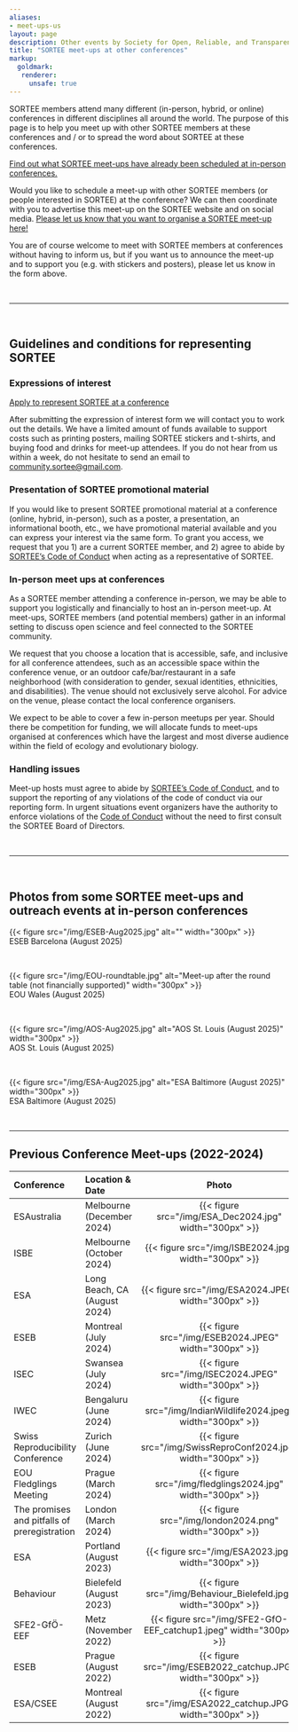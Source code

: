 ```yaml
---
aliases:
- meet-ups-us
layout: page
description: Other events by Society for Open, Reliable, and Transparent Ecology and Evolutionary biology (SORTEE)
title: "SORTEE meet-ups at other conferences"
markup:
  goldmark:
   renderer:
     unsafe: true
---
```


SORTEE members attend many different (in-person, hybrid, or online) conferences in different disciplines all around the world. The purpose of this page is to help you meet up with other SORTEE members at these conferences and / or to spread the word about SORTEE at these conferences.    

[Find out what SORTEE meet-ups have already been scheduled at in-person conferences.](https://docs.google.com/spreadsheets/d/1QfzSdTNzRR-gbILW2BNqrQTpWIjduR-7Jtw2lataGbk/edit?usp=sharing)     

Would you like to schedule a meet-up with other SORTEE members (or people interested in SORTEE) at the conference? We can then coordinate with you to advertise this meet-up on the SORTEE website and on social media. [Please let us know that you want to organise a SORTEE meet-up here!](https://forms.gle/rEXRYNoCXWBDFiLPA)   

You are of course welcome to meet with SORTEE members at conferences without having to inform us, but if you want us to announce the meet-up and to support you (e.g. with stickers and posters), please let us know in the form above.   

&nbsp;

---

&nbsp;

## Guidelines and conditions for representing SORTEE    

### Expressions of interest
[Apply to represent SORTEE at a conference](https://forms.gle/rEXRYNoCXWBDFiLPA)

After submitting the expression of interest form we will contact you to work out the details.  We have a limited amount of funds available to support costs such as printing posters, mailing SORTEE stickers and t-shirts, and buying food and drinks for meet-up attendees.
If you do not hear from us within a week, do not hesitate to send an email to [community.sortee@gmail.com](mailto:community.sortee@gmail.com).

### Presentation of SORTEE promotional material
If you would like to present SORTEE promotional material at a conference (online, hybrid, in-person), such as a poster, a presentation, an informational booth, etc., we have promotional material available and you can express your interest via the same form. 
To grant you access, we request that you 1) are a current SORTEE member, and 2) agree to abide by [SORTEE’s Code of Conduct](https://www.sortee.org/codeofconduct/) when acting as a representative of SORTEE.

### In-person meet ups at conferences
As a SORTEE member attending a conference in-person, we may be able to support you logistically and financially to host an in-person meet-up. At meet-ups, SORTEE members (and potential members) gather in an informal setting to discuss open science and feel connected to the SORTEE community.

We request that you choose a location that is accessible, safe, and inclusive for all conference attendees, such as an accessible space within the conference venue, or an outdoor cafe/bar/restaurant in a safe neighborhood (with consideration to gender, sexual identities, ethnicities, and disabilities). The venue should not exclusively serve alcohol. For advice on the venue, please contact the local conference organisers.

We expect to be able to cover a few in-person meetups per year. Should there be competition for funding, we will allocate funds to meet-ups organised at conferences which have the largest and most diverse audience within the field of ecology and evolutionary biology.

### Handling issues
Meet-up hosts must agree to abide by [SORTEE’s Code of Conduct](https://www.sortee.org/codeofconduct/), and to support the reporting of any violations of the code of conduct via our reporting form. In urgent situations event organizers have the authority to enforce violations of the [Code of Conduct](https://www.sortee.org/codeofconduct/) without the need to first consult the SORTEE Board of Directors.

&nbsp;  

---

&nbsp;

## Photos from some SORTEE meet-ups and outreach events at in-person conferences 

{{< figure src="/img/ESEB-Aug2025.jpg" alt="" width="300px" >}} <br> ESEB Barcelona (August 2025)

&nbsp;

{{< figure src="/img/EOU-roundtable.jpg" alt="Meet-up after the round table (not financially supported)" width="300px" >}} <br> EOU Wales (August 2025)

&nbsp;

{{< figure src="/img/AOS-Aug2025.jpg" alt="AOS St. Louis (August 2025)" width="300px" >}} <br> AOS St. Louis (August 2025)

&nbsp;

{{< figure src="/img/ESA-Aug2025.jpg" alt="ESA Baltimore (August 2025)" width="300px" >}} <br> ESA Baltimore (August 2025)

&nbsp;

---

## Previous Conference Meet-ups (2022-2024)

| Conference | Location & Date | Photo |
|:---|:---|:---:|
| ESAustralia | Melbourne (December 2024) | {{< figure src="/img/ESA_Dec2024.jpg" width="300px" >}} |
| ISBE | Melbourne (October 2024) | {{< figure src="/img/ISBE2024.jpg" width="300px" >}} |
| ESA | Long Beach, CA (August 2024) | {{< figure src="/img/ESA2024.JPEG" width="300px" >}} |
| ESEB | Montreal (July 2024) | {{< figure src="/img/ESEB2024.JPEG" width="300px" >}} |
| ISEC | Swansea (July 2024) | {{< figure src="/img/ISEC2024.JPEG" width="300px" >}} |
| IWEC | Bengaluru (June 2024) | {{< figure src="/img/IndianWildlife2024.jpeg" width="300px" >}} |
| Swiss Reproducibility Conference | Zurich (June 2024) | {{< figure src="/img/SwissReproConf2024.jpg" width="300px" >}} |
| EOU Fledglings Meeting | Prague (March 2024) | {{< figure src="/img/fledglings2024.jpg" width="300px" >}} |
| The promises and pitfalls of preregistration | London (March 2024) | {{< figure src="/img/london2024.png" width="300px" >}} |
| ESA | Portland (August 2023) | {{< figure src="/img/ESA2023.jpg" width="300px" >}} |
| Behaviour | Bielefeld (August 2023) | {{< figure src="/img/Behaviour_Bielefeld.jpg" width="300px" >}} |
| SFE2-GfÖ-EEF | Metz (November 2022) | {{< figure src="/img/SFE2-GfO-EEF_catchup1.jpeg" width="300px" >}} |
| ESEB | Prague (August 2022) | {{< figure src="/img/ESEB2022_catchup.JPG" width="300px" >}} |
| ESA/CSEE | Montreal (August 2022) | {{< figure src="/img/ESA2022_catchup.JPG" width="300px" >}} |


